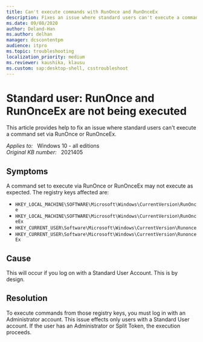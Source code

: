 ```yaml
---
title: Can't execute commands with RunOnce and RunOnceEx
description: Fixes an issue where standard users can't execute a command set via RunOnce or RunOnceEx.
ms.date: 09/08/2020
author: Deland-Han
ms.author: delhan
manager: dcscontentpm
audience: itpro
ms.topic: troubleshooting
localization_priority: medium
ms.reviewer: kaushika, klausu
ms.custom: sap:desktop-shell, csstroubleshoot
---
```

# Standard user: RunOnce and RunOnceEx are not being executed

This article provides help to fix an issue where standard users can't execute a command set via RunOnce or RunOnceEx.

_Applies to:_ &nbsp; Windows 10 - all editions  
_Original KB number:_ &nbsp; 2021405

## Symptoms

A command set to execute via RunOnce or RunOnceEx may not execute as expected.
The registry keys affected are:  

- `HKEY_LOCAL_MACHINE\SOFTWARE\Microsoft\Windows\CurrentVersion\RunOnce`
- `HKEY_LOCAL_MACHINE\SOFTWARE\Microsoft\Windows\CurrentVersion\RunOnceEx`
- `HKEY_CURRENT_USER\Software\Microsoft\Windows\CurrentVersion\Runonce`
- `HKEY_CURRENT_USER\Software\Microsoft\Windows\CurrentVersion\RunonceEx`

## Cause

This will occur if you log on with a Standard User Account.
This is by design.

## Resolution

To execute commands from those registry keys, you must log in with an Administrator account. This issue effects only users with a Standard User account. If the user has an Administrator or Split Token, the execution proceeds.
